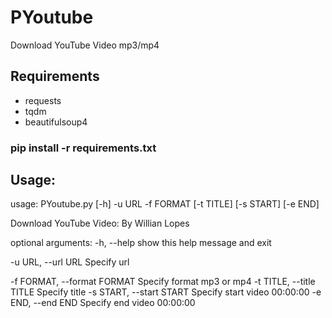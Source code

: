 # PYoutube
Download YouTube Video mp3/mp4
## Requirements
* requests
* tqdm
* beautifulsoup4
### pip install -r requirements.txt

## Usage:
usage: PYoutube.py [-h] -u URL -f FORMAT [-t TITLE] [-s START] [-e END]

Download YouTube Video: By Willian Lopes

optional arguments:
  -h, --help            show this help message and exit
  
  -u URL, --url URL     Specify url
  
  -f FORMAT, --format FORMAT
                        Specify format mp3 or mp4
  -t TITLE, --title TITLE
                        Specify title
  -s START, --start START
                        Specify start video 00:00:00
  -e END, --end END     Specify end video 00:00:00
